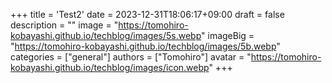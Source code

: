 +++
title = 'Test2'
date = 2023-12-31T18:06:17+09:00
draft = false
description = ""
image = "https://tomohiro-kobayashi.github.io/techblog/images/5s.webp"
imageBig = "https://tomohiro-kobayashi.github.io/techblog/images/5b.webp"
categories = ["general"]
authors = ["Tomohiro"]
avatar = "https://tomohiro-kobayashi.github.io/techblog/images/icon.webp"
+++
